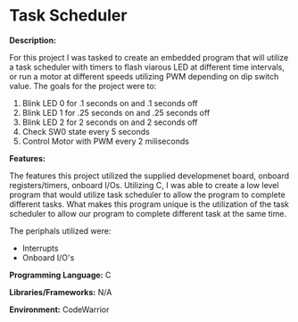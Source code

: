 # Task Scheduler

**Description:**

For this project I was tasked to create an embedded program that will utilize a task scheduler with timers to flash viarous 
LED at different time intervals, or run a motor at different speeds utilizing PWM depending on dip switch value. The goals for the project were to:

1. Blink LED 0 for .1 seconds on and .1 seconds off
2. Blink LED 1 for .25 seconds on and .25 seconds off
3. Blink LED 2 for 2 seconds on and 2 seconds off
4. Check SW0 state every 5 seconds
5. Control Motor with PWM every 2 miliseconds

**Features:**

The features this project utilized the supplied developmenet board, onboard registers/timers, onboard I/Os. Utilizing C, I was able to create a low level program that would utilize 
task scheduler to allow the program to complete different tasks. What makes this program unique is the utilization of the task scheduler to allow our program to complete different task 
at the same time. 

The periphals utilized were:

  * Interrupts
  * Onboard I/O's

**Programming Language:** C

**Libraries/Frameworks:** N/A

**Environment:** CodeWarrior
